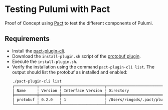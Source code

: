 # Testing Pulumi with Pact

Proof of Concept using [Pact](https://pact.io) to test the different components of Pulumi.

## Requirements

* Install the [pact-plugin-cli](https://github.com/pact-foundation/pact-plugins/tree/main/cli#installing).
* Download the `install-plugin.sh` script of the [protobuf plugin](https://github.com/pactflow/pact-protobuf-plugin/releases/).
* Execute the `install-plugin.sh`.
* Verify the installation using the command `pact-plugin-cli list`. The output should list the protobuf as installed and enabled:
   ```sh
   ./pact-plugin-cli list                                                                                         main  4.23 Dur  00:24:13
   ┌──────────┬─────────┬───────────────────┬─────────────────────────────────────────────┬─────────┐
   │ Name     ┆ Version ┆ Interface Version ┆ Directory                                   ┆ Status  │
   ╞══════════╪═════════╪═══════════════════╪═════════════════════════════════════════════╪═════════╡
   │ protobuf ┆ 0.2.0   ┆ 1                 ┆ /Users/ringods/.pact/plugins/protobuf-0.2.0 ┆ enabled │
   └──────────┴─────────┴───────────────────┴─────────────────────────────────────────────┴─────────┘
   ```

